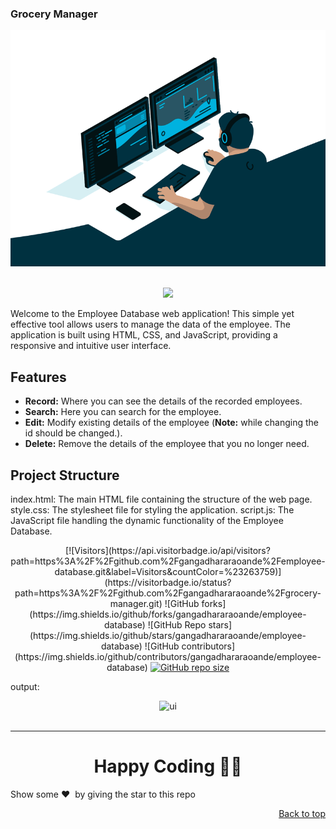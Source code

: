 ### Grocery Manager

<div style="text-align: center;">
      <img src="./assets/images/employee-databases.gif" alt="ui">
</div>
<br/>
<p align="center">
  <a href="https://employee-database-gangadhararaoande.vercel.app/">
    <img src="https://forthebadge.com/images/badges/check-it-out.svg">
   </a>
</p>

Welcome to the Employee Database web application! This simple yet effective tool allows users to manage the data of the employee. The application is built using HTML, CSS, and JavaScript, providing a responsive and intuitive user interface.

## Features

- **Record:** Where you can see the details of the recorded employees.
- **Search:** Here you can search for the employee. 
- **Edit:** Modify existing details of the employee (**Note:** while changing the id should be changed.).
- **Delete:** Remove the details of the employee that you no longer need.

## Project Structure
index.html: The main HTML file containing the structure of the web page.
style.css: The stylesheet file for styling the application.
script.js: The JavaScript file handling the dynamic functionality of the Employee Database.

<div align="center">
[![Visitors](https://api.visitorbadge.io/api/visitors?path=https%3A%2F%2Fgithub.com%2Fgangadhararaoande%2Femployee-database.git&label=Visitors&countColor=%23263759)](https://visitorbadge.io/status?path=https%3A%2F%2Fgithub.com%2Fgangadhararaoande%2Fgrocery-manager.git)
![GitHub forks](https://img.shields.io/github/forks/gangadhararaoande/employee-database)
![GitHub Repo stars](https://img.shields.io/github/stars/gangadhararaoande/employee-database)
![GitHub contributors](https://img.shields.io/github/contributors/gangadhararaoande/employee-database)
<a href="https://github.com/gangadhararaoande/employee-database"><img alt="GitHub repo size" src="https://img.shields.io/github/repo-size/gangadhararaoande/employee-database?style=flat-square"></a>
</div>


output:

<div style="text-align: center;">
      <img src="https://employee-database-gangadhararaoande.vercel.app" alt="ui">
</div>
<br/>

<hr>

<h1 align=center>Happy Coding 👨‍💻</h1>

Show some ❤️&nbsp; by giving the star to this repo
<p align="right"><a href="https://github.com/gangadhararaoande/employee-database.git">Back to top</a></p>


